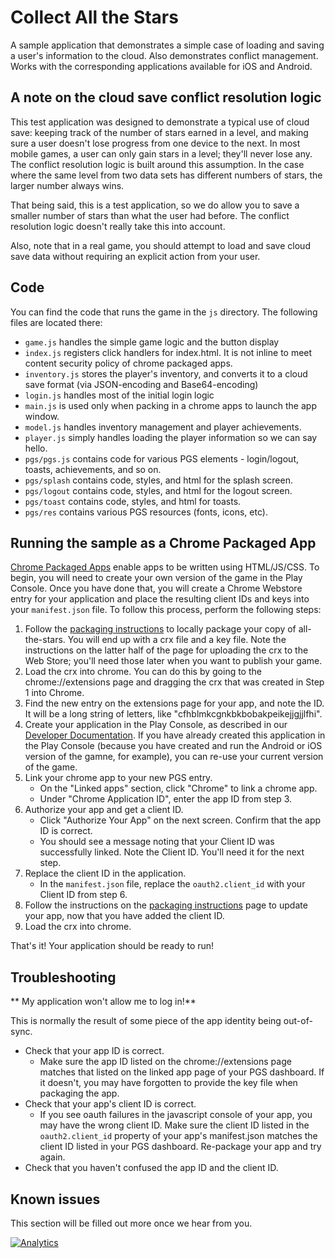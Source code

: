 # Collect All the Stars

A sample application that demonstrates a simple case of loading and saving
a user's information to the cloud. Also demonstrates conflict management.
Works with the corresponding applications available for iOS and Android.

## A note on the cloud save conflict resolution logic

This test application was designed to demonstrate a typical use of cloud save:
keeping track of the number of stars earned in a level, and making sure a user
doesn't lose progress from one device to the next. In most mobile games, a user
can only gain stars in a level; they'll never lose any. The conflict resolution
logic is built around this assumption. In the case where the same level from two
data sets has different numbers of stars, the larger number always wins.

That being said, this is a test application, so we do allow you to save a
smaller number of stars than what the user had before. The conflict resolution
logic doesn't really take this into account.

Also, note that in a real game, you should attempt to load and save cloud save
data without requiring an explicit action from your user.

## Code

You can find the code that runs the game in the `js` directory. The following
files are located there:

* `game.js` handles the simple game logic and the button display
* `index.js` registers click handlers for index.html. It is not inline to meet
  content security policy of chrome packaged apps.
* `inventory.js` stores the player's inventory, and converts it to a cloud
  save format (via JSON-encoding and Base64-encoding)
* `login.js` handles most of the initial login logic
* `main.js` is used only when packing in a chrome apps to launch the app window.
* `model.js` handles inventory management and player achievements.
* `player.js` simply handles loading the player information so we can say hello.
* `pgs/pgs.js` contains code for various PGS elements - login/logout, toasts, achievements, and so on. 
* `pgs/splash` contains code, styles, and html for the splash screen.
* `pgs/logout` contains code, styles, and html for the logout screen.
* `pgs/toast` contains code, styles, and html for toasts.
* `pgs/res` contains various PGS resources (fonts, icons, etc).


## Running the sample as a Chrome Packaged App

[Chrome Packaged Apps](https://developer.chrome.com/apps) enable apps to be
written using HTML/JS/CSS.  To begin, you will need to create your own version
of the game in the Play Console. Once you have done that, you will create a
Chrome Webstore entry for your application and place the resulting client IDs
and keys into your `manifest.json` file. To follow this process, perform the
following steps:

1. Follow the
   [packaging instructions](https://developer.chrome.com/extensions/packaging#creating)
   to locally package your copy of all-the-stars.  You will end up with a crx
   file and a key file.  Note the instructions on the latter half of the page
   for uploading the crx to the Web Store; you'll need those later when you want
   to publish your game.
2. Load the crx into chrome.  You can do this by going to the
   chrome://extensions page and dragging the crx that was created in Step 1 into
   Chrome.
3. Find the new entry on the extensions page for your app, and note the ID.  It
   will be a long string of letters, like "cfhblmkcgnkbkbobakpeikejjgjjlfhi".
4. Create your application in the Play Console, as described in our [Developer
   Documentation](https://developers.google.com/games/services/console/enabling).
   If you have already created this application in the Play Console (because you
   have created and run the Android or iOS version of the gamne, for example), you
   can re-use your current version of the game.
5. Link your chrome app to your new PGS entry.
    * On the "Linked apps" section, click "Chrome" to link a chrome app.
    * Under "Chrome Application ID", enter the app ID from step 3.
6. Authorize your app and get a client ID.
    * Click "Authorize Your App" on the next screen.  Confirm that the
      app ID is correct.
    * You should see a message noting that your Client ID was successfully
      linked.  Note the Client ID.  You'll need it for the next step.
7. Replace the client ID in the application.
    * In the `manifest.json` file, replace the `oauth2.client_id` with your
      Client ID from step 6.
8. Follow the instructions on the
   [packaging instructions](https://developer.chrome.com/extensions/packaging#creating)
   page to update your app, now that you have added the client ID.
9. Load the crx into chrome.

That's it! Your application should be ready to run!

## Troubleshooting

** My application won't allow me to log in!**

This is normally the result of some piece of the app identity being out-of-sync.
* Check that your app ID is correct.
  * Make sure the app ID listed on the chrome://extensions page matches that
  listed on the linked app page of your PGS dashboard.  If it doesn't, you may
  have forgotten to provide the key file when packaging the app.
* Check that your app's client ID is correct.
  * If you see oauth failures in the javascript console of your app, you may
    have the wrong client ID.  Make sure the client ID listed in the
    `oauth2.client_id` property of your app's manifest.json matches the client
    ID listed in your PGS dashboard.  Re-package your app and try again.
* Check that you haven't confused the app ID and the client ID.

## Known issues

This section will be filled out more once we hear from you.

[![Analytics](https://ga-beacon.appspot.com/UA-46743168-1/playgameservices/all-the-stars-js)](https://github.com/playgameservices/all-the-stars-js)
